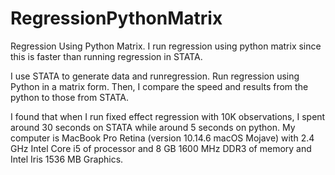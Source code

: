 # RegressionPythonMatrix
Regression Using Python Matrix. 
I run regression using python matrix since this is faster than running regression in STATA.

I use STATA to generate data and runregression.
Run regression using Python in a matrix form. Then, I compare the speed and results from the python to those from STATA.

I found that when I run fixed effect regression with 10K observations, I spent around 30 seconds on STATA while around 5 seconds on python. 
My computer is MacBook Pro Retina (version 10.14.6 macOS Mojave) with 2.4 GHz Intel Core i5 of processor and 8 GB 1600 MHz DDR3 of memory and Intel Iris 1536 MB Graphics.
